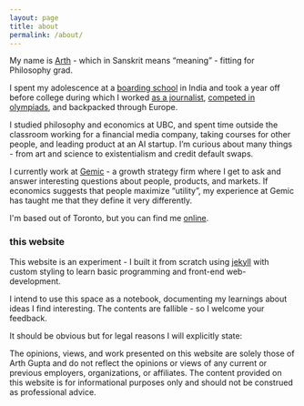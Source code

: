 ```yaml
---
layout: page
title: about
permalink: /about/
---
```


My name is <a href="https://en.wiktionary.org/wiki/%E0%A4%85%E0%A4%B0%E0%A5%8D%E0%A4%A5#:~:text=%E0%A4%85%E0%A4%B0%E0%A5%8D%E0%A4%A5%20%E2%80%A2%20(arth)%20m%20(,This%20word%20has%20several%20meanings.">Arth</a> - which in Sanskrit means “meaning” - fitting for Philosophy grad. 

I spent my adolescence at a [boarding school](https://www.doonschool.com/) in India and took a year off before college during which I worked [as a journalist](https://www.youtube.com/watch?v=P1L023Q-Wu8), [competed in olympiads](https://en.wikipedia.org/wiki/International_Philosophy_Olympiad), and backpacked through Europe. 

I studied philosophy and economics at UBC, and spent time outside the classroom working for a financial media company, taking courses for other people, and leading product at an AI startup. I’m curious about many things - from art and science to existentialism and credit default swaps.

I currently work at [Gemic](https://gemic.com/) - a growth strategy firm where I get to ask and answer interesting questions about people, products, and markets. If economics suggests that people maximize “utility”, my experience at Gemic has taught me that they define it very differently.

I'm based out of Toronto, but you can find me [online](https://x.com/arthgupta).

### this website

This website is an experiment - I built it from scratch using [jekyll](https://jekyllrb.com/) with custom styling to learn basic programming and front-end web-development.

I intend to use this space as a notebook, documenting my learnings about ideas I find interesting. The contents are fallible - so I welcome your feedback.

It should be obvious but for legal reasons I will explicitly state:
 <div class="quote" ><p>The opinions, views, and work presented on this website are solely those of Arth Gupta and do not reflect the opinions or views of any current or previous employers, organizations, or affiliates. The content provided on this website is for informational purposes only and should not be construed as professional advice.</p></div>
